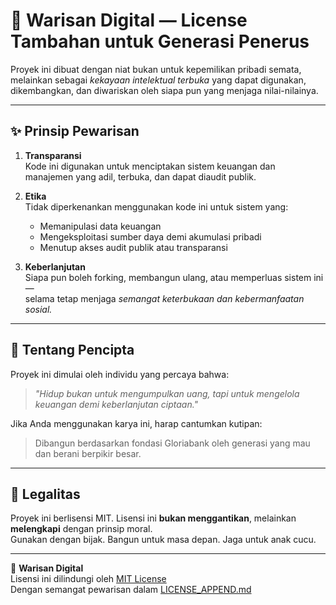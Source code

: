 # 🌱 Warisan Digital — License Tambahan untuk Generasi Penerus

Proyek ini dibuat dengan niat bukan untuk kepemilikan pribadi semata,  
melainkan sebagai _kekayaan intelektual terbuka_ yang dapat digunakan, dikembangkan, dan diwariskan oleh siapa pun yang menjaga nilai-nilainya.

---

## ✨ Prinsip Pewarisan

1. **Transparansi**  
   Kode ini digunakan untuk menciptakan sistem keuangan dan manajemen yang adil, terbuka, dan dapat diaudit publik.

2. **Etika**  
   Tidak diperkenankan menggunakan kode ini untuk sistem yang:
   - Memanipulasi data keuangan
   - Mengeksploitasi sumber daya demi akumulasi pribadi
   - Menutup akses audit publik atau transparansi

3. **Keberlanjutan**  
   Siapa pun boleh forking, membangun ulang, atau memperluas sistem ini —  
   selama tetap menjaga _semangat keterbukaan dan kebermanfaatan sosial._

---

## 🧬 Tentang Pencipta

Proyek ini dimulai oleh individu yang percaya bahwa:
> _"Hidup bukan untuk mengumpulkan uang, tapi untuk mengelola keuangan demi keberlanjutan ciptaan."_

Jika Anda menggunakan karya ini, harap cantumkan kutipan:
> Dibangun berdasarkan fondasi Gloriabank oleh generasi yang mau dan berani berpikir besar.

---

## 📘 Legalitas

Proyek ini berlisensi MIT. Lisensi ini **bukan menggantikan**, melainkan **melengkapi** dengan prinsip moral.  
Gunakan dengan bijak. Bangun untuk masa depan. Jaga untuk anak cucu.

---


📜 **Warisan Digital**  
Lisensi ini dilindungi oleh [MIT License](./LICENSE)  
Dengan semangat pewarisan dalam [LICENSE_APPEND.md](./LICENSE_APPEND.md)

